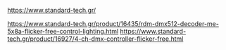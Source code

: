 https://www.standard-tech.gr/


https://www.standard-tech.gr/product/16435/rdm-dmx512-decoder-me-5x8a-flicker-free-control-lighting.html
https://www.standard-tech.gr/product/16927/4-ch-dmx-controller-flicker-free.html
